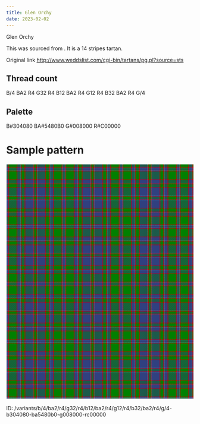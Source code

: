 ```yaml
---
title: Glen Orchy
date: 2023-02-02
---
```

Glen Orchy

This was sourced from <no value>.  It is a 14 stripes tartan.

Original link http://www.weddslist.com/cgi-bin/tartans/pg.pl?source=sts

## Thread count
B/4 BA2 R4 G32 R4 B12 BA2 R4 G12 R4 B32 BA2 R4 G/4

## Palette
B#304080 BA#5480B0 G#008000 R#C00000

# Sample pattern

![Tartan detail](tartan.png "B/4 BA2 R4 G32 R4 B12 BA2 R4 G12 R4 B32 BA2 R4 G/4 tartan")

ID: /variants/b/4/ba2/r4/g32/r4/b12/ba2/r4/g12/r4/b32/ba2/r4/g/4-b304080-ba5480b0-g008000-rc00000